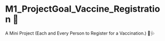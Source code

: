 # M1_ProjectGoal_Vaccine_Registration 💉
A Mini Project (Each and Every Person to Register for a Vaccination.) 💊🩺
